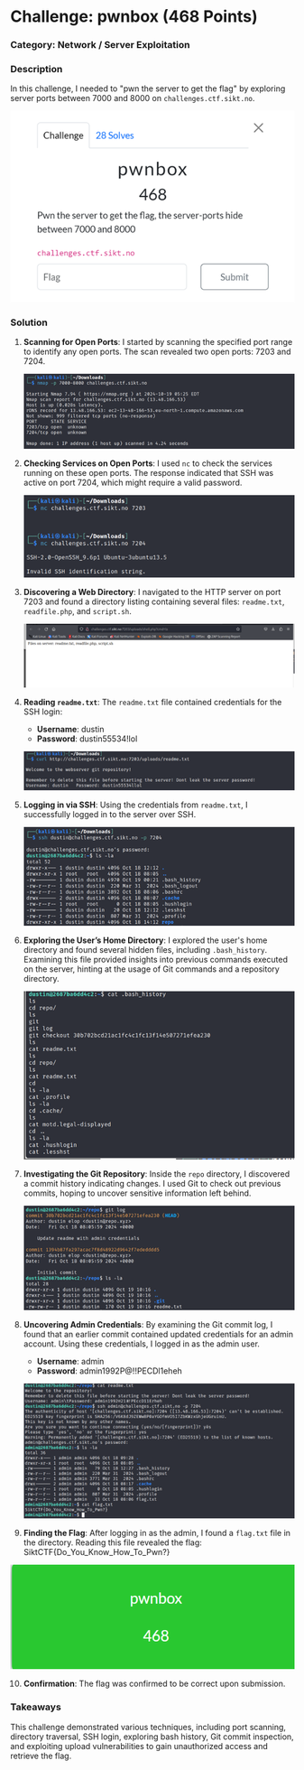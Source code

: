 # Challenge: pwnbox (468 Points)

### Category: Network / Server Exploitation

### Description
In this challenge, I needed to "pwn the server to get the flag" by exploring server ports between 7000 and 8000 on `challenges.ctf.sikt.no`.

![Task](../Bilder/Picture36.png)
### Solution

1. **Scanning for Open Ports**:
   I started by scanning the specified port range to identify any open ports. The scan revealed two open ports: 7203 and 7204.

   ![Port Scan Results](../Bilder/Picture37.png)

2. **Checking Services on Open Ports**:
   I used `nc` to check the services running on these open ports. The response indicated that SSH was active on port 7204, which might require a valid password.

   ![Checking Open Ports](../Bilder/Picture38.png)

3. **Discovering a Web Directory**:
   I navigated to the HTTP server on port 7203 and found a directory listing containing several files: `readme.txt`, `readfile.php`, and `script.sh`.

   ![Directory Listing](../Bilder/Picture41.png)

4. **Reading `readme.txt`**:
   The `readme.txt` file contained credentials for the SSH login:
   
   - **Username**: dustin
   - **Password**: dustin55534!lol

   ![Readme Content](../Bilder/Picture42.png)

5. **Logging in via SSH**:
   Using the credentials from `readme.txt`, I successfully logged in to the server over SSH.

   ![SSH Login](../Bilder/Picture43.png)

6. **Exploring the User’s Home Directory**:
   I explored the user's home directory and found several hidden files, including `.bash_history`. Examining this file provided insights into previous commands executed on the server, hinting at the usage of Git commands and a repository directory.

   ![Bash History](../Bilder/Picture44.png)

7. **Investigating the Git Repository**:
   Inside the `repo` directory, I discovered a commit history indicating changes. I used Git to check out previous commits, hoping to uncover sensitive information left behind.

   ![Git History](../Bilder/Picture45.png)

8. **Uncovering Admin Credentials**:
   By examining the Git commit log, I found that an earlier commit contained updated credentials for an admin account. Using these credentials, I logged in as the admin user.

   - **Username**: admin
   - **Password**: admin1992P@!!PECDl1eheh

   ![Admin Credentials in Git Log](../Bilder/Picture46.png)

9. **Finding the Flag**:
   After logging in as the admin, I found a `flag.txt` file in the directory. Reading this file revealed the flag: SiktCTF{Do_You_Know_How_To_Pwn?}

   
![Flag File Contents](../Bilder/Picture47.png)

10. **Confirmation**:
 The flag was confirmed to be correct upon submission.

### Takeaways
This challenge demonstrated various techniques, including port scanning, directory traversal, SSH login, exploring bash history, Git commit inspection, and exploiting upload vulnerabilities to gain unauthorized access and retrieve the flag.


